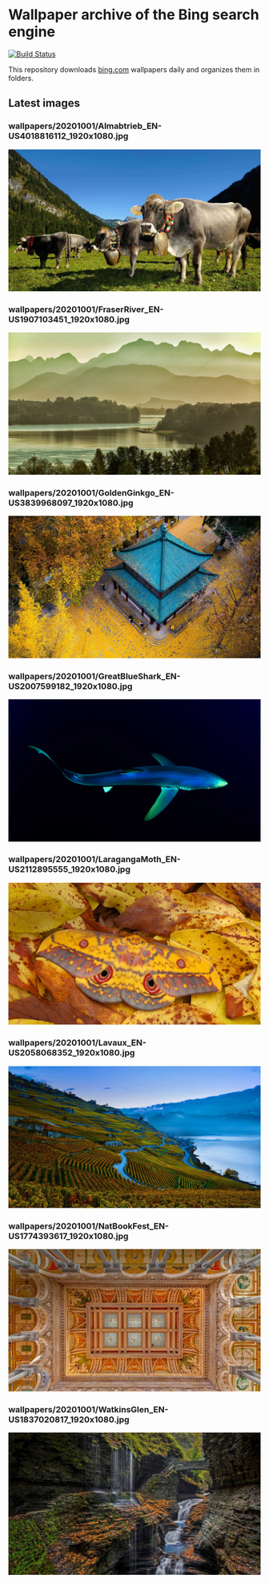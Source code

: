 # Wallpaper archive of the Bing search engine

[![Build Status](https://travis-ci.org/kijart/bing-daily-images-dl.svg?branch=wallpapers)](https://travis-ci.org/kijart/bing-daily-images-dl)

This repository downloads [bing.com](https://www.bing.com) wallpapers daily and organizes them in folders.

## Latest images

<!-- Wallpapers -->

### wallpapers/20201001/Almabtrieb_EN-US4018816112_1920x1080.jpg

![wallpapers/20201001/Almabtrieb_EN-US4018816112_1920x1080.jpg](wallpapers/20201001/Almabtrieb_EN-US4018816112_1920x1080.jpg)

### wallpapers/20201001/FraserRiver_EN-US1907103451_1920x1080.jpg

![wallpapers/20201001/FraserRiver_EN-US1907103451_1920x1080.jpg](wallpapers/20201001/FraserRiver_EN-US1907103451_1920x1080.jpg)

### wallpapers/20201001/GoldenGinkgo_EN-US3839968097_1920x1080.jpg

![wallpapers/20201001/GoldenGinkgo_EN-US3839968097_1920x1080.jpg](wallpapers/20201001/GoldenGinkgo_EN-US3839968097_1920x1080.jpg)

### wallpapers/20201001/GreatBlueShark_EN-US2007599182_1920x1080.jpg

![wallpapers/20201001/GreatBlueShark_EN-US2007599182_1920x1080.jpg](wallpapers/20201001/GreatBlueShark_EN-US2007599182_1920x1080.jpg)

### wallpapers/20201001/LaragangaMoth_EN-US2112895555_1920x1080.jpg

![wallpapers/20201001/LaragangaMoth_EN-US2112895555_1920x1080.jpg](wallpapers/20201001/LaragangaMoth_EN-US2112895555_1920x1080.jpg)

### wallpapers/20201001/Lavaux_EN-US2058068352_1920x1080.jpg

![wallpapers/20201001/Lavaux_EN-US2058068352_1920x1080.jpg](wallpapers/20201001/Lavaux_EN-US2058068352_1920x1080.jpg)

### wallpapers/20201001/NatBookFest_EN-US1774393617_1920x1080.jpg

![wallpapers/20201001/NatBookFest_EN-US1774393617_1920x1080.jpg](wallpapers/20201001/NatBookFest_EN-US1774393617_1920x1080.jpg)

### wallpapers/20201001/WatkinsGlen_EN-US1837020817_1920x1080.jpg

![wallpapers/20201001/WatkinsGlen_EN-US1837020817_1920x1080.jpg](wallpapers/20201001/WatkinsGlen_EN-US1837020817_1920x1080.jpg)

